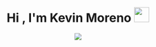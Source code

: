<h1 align="center"><b>Hi , I'm Kevin Moreno </b><img src="https://media.giphy.com/media/hvRJCLFzcasrR4ia7z/giphy.gif" width="35"></h1>

<p align="center">
  <img src="https://readme-typing-svg.herokuapp.com?font=Time+New+Roman&color=cyan&size=25&center=true&vCenter=true&width=600&height=100&lines=Kevin+Gustavo+Moreno+Castro..&hearts;++;Fullstack-Developer,;Student+for+University,;Escuela+Superior+Politecnica+de+Chimborazo..">
</p>
